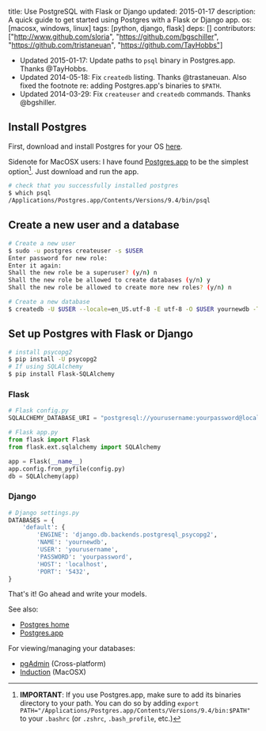 title: Use PostgreSQL with Flask or Django
updated: 2015-01-17
description: A quick guide to get started using Postgres with a Flask or Django app.
os: [macosx, windows, linux]
tags: [python, django, flask]
deps: []
contributors: ["http://www.github.com/sloria",
            "https://github.com/bgschiller", 
            "https://github.com/tristaneuan",
            "https://github.com/TayHobbs"]

* Updated 2015-01-17: Update paths to `psql` binary in Postgres.app. Thanks @TayHobbs.
* Updated 2014-05-18: Fix `createdb` listing. Thanks @trastaneuan. Also fixed the footnote re: adding Postgres.app's binaries to `$PATH`.
* Updated 2014-03-29: Fix `createuser` and `createdb` commands. Thanks @bgshiller.

## Install Postgres

First, download and install Postgres for your OS [here](http://www.postgresql.org/download/).

Sidenote for MacOSX users: I have found [Postgres.app](http://postgresapp.com/) to be the simplest option[^path-warning]. Just download and run the app.

```bash
# check that you successfully installed postgres
$ which psql
/Applications/Postgres.app/Contents/Versions/9.4/bin/psql
```
## Create a new user and a database

```bash
# Create a new user
$ sudo -u postgres createuser -s $USER
Enter password for new role:
Enter it again:
Shall the new role be a superuser? (y/n) n
Shall the new role be allowed to create databases (y/n) y
Shall the new role be allowed to create more new roles? (y/n) n

# Create a new database
$ createdb -U $USER --locale=en_US.utf-8 -E utf-8 -O $USER yournewdb -T template0
```

## Set up Postgres with Flask or Django

```bash
# install psycopg2
$ pip install -U psycopg2
# If using SQLAlchemy
$ pip install Flask-SQLAlchemy
```

### Flask

```python
# Flask config.py
SQLALCHEMY_DATABASE_URI = "postgresql://yourusername:yourpassword@localhost/yournewdb"
```
```python
# Flask app.py
from flask import Flask
from flask.ext.sqlalchemy import SQLAlchemy

app = Flask(__name__)
app.config.from_pyfile(config.py)
db = SQLAlchemy(app)
```

### Django

```python
# Django settings.py
DATABASES = {
    'default': {
        'ENGINE': 'django.db.backends.postgresql_psycopg2',
        'NAME': 'yournewdb',
        'USER': 'yourusername',
        'PASSWORD': 'yourpassword',
        'HOST': 'localhost',
        'PORT': '5432',
}
```

That's it! Go ahead and write your models.

See also:

- [Postgres home](http://www.postgresql.org/)
- [Postgres.app](http://postgresapp.com/)

For viewing/managing your databases:

- [pgAdmin](http://www.pgadmin.org/) (Cross-platform)
- [Induction](http://inductionapp.com/) (MacOSX)

[^path-warning]: **IMPORTANT**: If you use Postgres.app, make sure to add its binaries directory to your path. You can do so by adding `export PATH="/Applications/Postgres.app/Contents/Versions/9.4/bin:$PATH"
` to your `.bashrc` (or `.zshrc`, `.bash_profile`, etc.)
